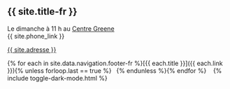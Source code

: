 <hr style="height:10px;visibility:hidden;margin:0">

## {{ site.title-fr }} 

Le dimanche à 11 h au [Centre Greene](/centre-greene) <br>
{{ site.phone_link }}

[{{ site.adresse }}](/centre-greene)

{% for each in site.data.navigation.footer-fr %}[{{ each.title }}]({{ each.link }}){% unless forloop.last == true %} &ensp;{% endunless %}{% endfor %}
&nbsp;&nbsp; {% include toggle-dark-mode.html %}
<br><br>
